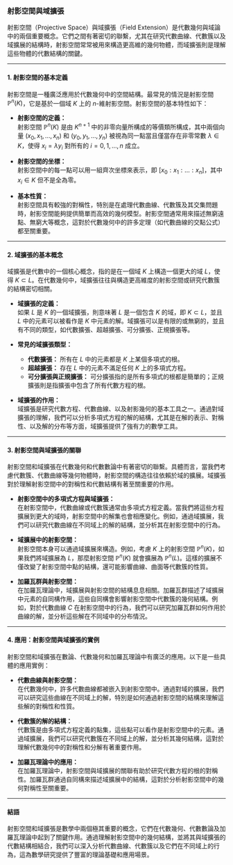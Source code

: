 ### **射影空間與域擴張**

射影空間（Projective Space）與域擴張（Field Extension）是代數幾何與域論中的兩個重要概念。它們之間有著密切的聯繫，尤其在研究代數曲線、代數簇以及域擴展的結構時，射影空間常常被用來構造更高維的幾何物體，而域擴張則是理解這些物體的代數結構的關鍵。

---

#### **1. 射影空間的基本定義**

射影空間是一種廣泛應用於代數幾何中的空間結構。最常見的情況是射影空間 $\mathbb{P}^n(K)$，它是基於一個域 $K$ 上的 $n$-維射影空間。射影空間的基本特性如下：

- **射影空間的定義：**  
  射影空間 $\mathbb{P}^n(K)$ 是由 $K^{n+1}$ 中的非零向量所構成的等價類所構成，其中兩個向量 $(x_0, x_1, \dots, x_n)$ 和 $(y_0, y_1, \dots, y_n)$ 被視為同一點當且僅當存在非零常數 $\lambda \in K$，使得 $x_i = \lambda y_i$ 對所有的 $i = 0, 1, \dots, n$ 成立。

- **射影空間的坐標：**  
  射影空間中的每一點可以用一組齊次坐標來表示，即 $[x_0 : x_1 : \dots : x_n]$，其中 $x_i \in K$ 但不是全為零。

- **基本性質：**  
  射影空間具有較強的對稱性，特別是在處理代數曲線、代數簇及其交集問題時，射影空間能夠提供簡單而高效的幾何模型。射影空間通常用來描述無窮遠點、無窮大等概念，這對於代數幾何中的許多定理（如代數曲線的交點公式）都至關重要。

---

#### **2. 域擴張的基本概念**

域擴張是代數中的一個核心概念，指的是在一個域 $K$ 上構造一個更大的域 $L$，使得 $K \subset L$。在代數幾何中，域擴張往往與構造更高維度的射影空間或研究代數簇的結構密切相關。

- **域擴張的定義：**  
  如果 $L$ 是 $K$ 的一個域擴張，則意味著 $L$ 是一個包含 $K$ 的域，即 $K \subset L$，並且 $L$ 中的元素可以被看作是 $K$ 中元素的解。域擴張可以是有限的或無窮的，並且有不同的類型，如代數擴張、超越擴張、可分擴張、正規擴張等。

- **常見的域擴張類型：**
  - **代數擴張：** 所有在 $L$ 中的元素都是 $K$ 上某個多項式的根。
  - **超越擴張：** 存在 $L$ 中的元素不滿足任何 $K$ 上的多項式方程。
  - **可分擴張與正規擴張：** 可分擴張指的是所有多項式的根都是簡單的；正規擴張則是指擴張中包含了所有代數方程的根。

- **域擴張的作用：**  
  域擴張是研究代數方程、代數曲線、以及射影幾何的基本工具之一。通過對域擴張的理解，我們可以分析多項式方程的解的結構，尤其是在解的表示、對稱性、以及解的分布等方面，域擴張提供了強有力的數學工具。

---

#### **3. 射影空間與域擴張的關聯**

射影空間和域擴張在代數幾何和代數數論中有著密切的聯繫。具體而言，當我們考慮代數簇、代數曲線等幾何物體時，射影空間的構造往往依賴於域的擴展。域擴張對於理解射影空間中的對稱性和代數結構有著至關重要的作用。

- **射影空間中的多項式方程與域擴張：**  
  在射影空間中，代數曲線或代數簇通常由多項式方程定義。當我們將這些方程擴展到更大的域時，射影空間中的解集也會相應變化。例如，通過域擴展，我們可以研究代數曲線在不同域上的解的結構，並分析其在射影空間中的行為。

- **域擴展中的射影空間：**  
  射影空間本身可以通過域擴展來構造。例如，考慮 $K$ 上的射影空間 $\mathbb{P}^n(K)$，如果我們將域擴展為 $L$，那麼射影空間 $\mathbb{P}^n(K)$ 就會擴展為 $\mathbb{P}^n(L)$。這樣的擴展不僅改變了射影空間中點的結構，還可能影響曲線、曲面等代數簇的性質。

- **加羅瓦群與射影空間：**  
  在加羅瓦理論中，域擴展與射影空間的結構息息相關。加羅瓦群描述了域擴展中元素的自同構作用，這些自同構會影響射影空間中代數簇的幾何結構。例如，對於代數曲線 $C$ 在射影空間中的行為，我們可以研究加羅瓦群如何作用於曲線的解，並分析這些解在不同域中的分布情況。

---

#### **4. 應用：射影空間與域擴張的實例**

射影空間和域擴張在數論、代數幾何和加羅瓦理論中有廣泛的應用。以下是一些具體的應用實例：

- **代數曲線與射影空間：**  
  在代數幾何中，許多代數曲線都被嵌入到射影空間中。通過對域的擴展，我們可以研究這些曲線在不同域上的解，特別是如何通過射影空間的結構來理解這些解的對稱性和性質。

- **代數簇的解的結構：**  
  代數簇是由多項式方程定義的點集，這些點可以看作是射影空間中的元素。通過域擴展，我們可以研究代數簇在不同域上的解，並分析其幾何結構，這對於理解代數幾何中的對稱性和分解有著重要作用。

- **加羅瓦理論中的應用：**  
  在加羅瓦理論中，射影空間與域擴展的關聯有助於研究代數方程的根的對稱性。加羅瓦群通過自同構來描述域擴展中的結構，這對於分析射影空間中的幾何對稱性至關重要。

---

#### **結語**

射影空間和域擴張是數學中兩個極其重要的概念，它們在代數幾何、代數數論及加羅瓦理論中起到了關鍵作用。通過理解射影空間中的幾何結構，並將其與域擴張的代數結構相結合，我們可以深入分析代數曲線、代數簇以及它們在不同域上的行為，這為數學研究提供了豐富的理論基礎和應用場景。